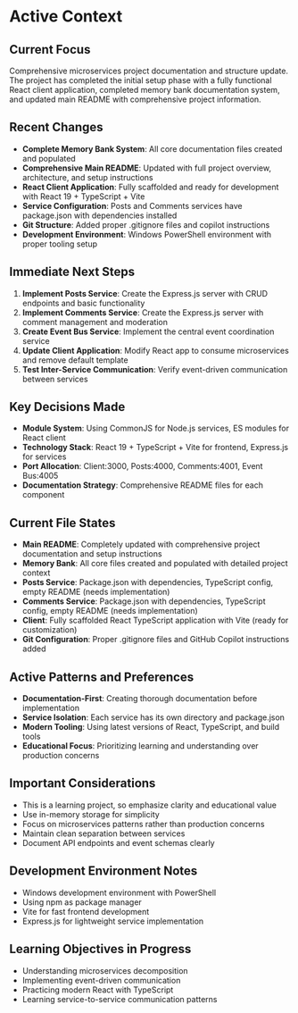 # Active Context

## Current Focus
Comprehensive microservices project documentation and structure update. The project has completed the initial setup phase with a fully functional React client application, completed memory bank documentation system, and updated main README with comprehensive project information.

## Recent Changes
- **Complete Memory Bank System**: All core documentation files created and populated
- **Comprehensive Main README**: Updated with full project overview, architecture, and setup instructions
- **React Client Application**: Fully scaffolded and ready for development with React 19 + TypeScript + Vite
- **Service Configuration**: Posts and Comments services have package.json with dependencies installed
- **Git Structure**: Added proper .gitignore files and copilot instructions
- **Development Environment**: Windows PowerShell environment with proper tooling setup

## Immediate Next Steps
1. **Implement Posts Service**: Create the Express.js server with CRUD endpoints and basic functionality
2. **Implement Comments Service**: Create the Express.js server with comment management and moderation
3. **Create Event Bus Service**: Implement the central event coordination service
4. **Update Client Application**: Modify React app to consume microservices and remove default template
5. **Test Inter-Service Communication**: Verify event-driven communication between services

## Key Decisions Made
- **Module System**: Using CommonJS for Node.js services, ES modules for React client
- **Technology Stack**: React 19 + TypeScript + Vite for frontend, Express.js for services
- **Port Allocation**: Client:3000, Posts:4000, Comments:4001, Event Bus:4005
- **Documentation Strategy**: Comprehensive README files for each component

## Current File States
- **Main README**: Completely updated with comprehensive project documentation and setup instructions
- **Memory Bank**: All core files created and populated with detailed project context
- **Posts Service**: Package.json with dependencies, TypeScript config, empty README (needs implementation)
- **Comments Service**: Package.json with dependencies, TypeScript config, empty README (needs implementation)
- **Client**: Fully scaffolded React TypeScript application with Vite (ready for customization)
- **Git Configuration**: Proper .gitignore files and GitHub Copilot instructions added

## Active Patterns and Preferences
- **Documentation-First**: Creating thorough documentation before implementation
- **Service Isolation**: Each service has its own directory and package.json
- **Modern Tooling**: Using latest versions of React, TypeScript, and build tools
- **Educational Focus**: Prioritizing learning and understanding over production concerns

## Important Considerations
- This is a learning project, so emphasize clarity and educational value
- Use in-memory storage for simplicity
- Focus on microservices patterns rather than production concerns
- Maintain clean separation between services
- Document API endpoints and event schemas clearly

## Development Environment Notes
- Windows development environment with PowerShell
- Using npm as package manager
- Vite for fast frontend development
- Express.js for lightweight service implementation

## Learning Objectives in Progress
- Understanding microservices decomposition
- Implementing event-driven communication
- Practicing modern React with TypeScript
- Learning service-to-service communication patterns
